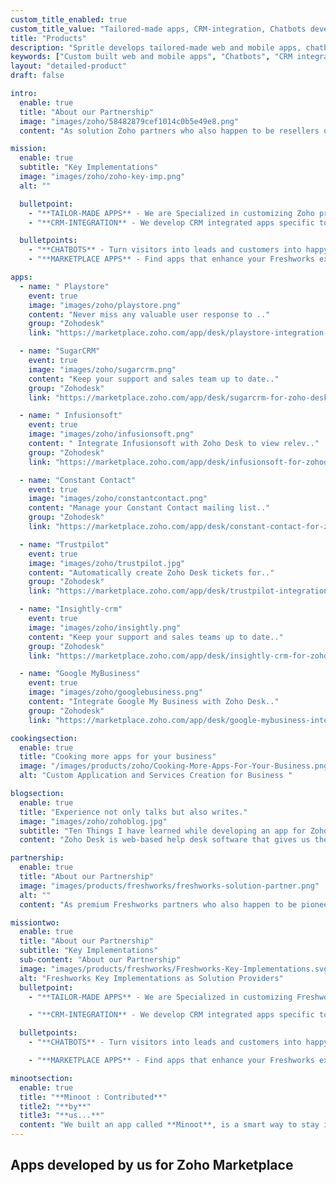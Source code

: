 ```yaml
---
custom_title_enabled: true
custom_title_value: "Tailored-made apps, CRM-integration, Chatbots development - spritle.com"
title: "Products"
description: "Spritle develops tailored-made web and mobile apps, chatbots, CRM-integration, Marketplace apps that reshapes the future of your business."
keywords: ["Custom built web and mobile apps", "Chatbots", "CRM integration"]
layout: "detailed-product"
draft: false

intro:
  enable: true
  title: "About our Partnership"
  image: "images/zoho/58482879cef1014c0b5e49e8.png"
  content: "As solution Zoho partners who also happen to be resellers of their prodcuts we enjoy the challenge of delivering solutions to an assortment of requirement domains. We are now beaming to be your best choice for Zoho based custom development or marketplace extensions. Catch a glimpse of our portfolio."

mission:
  enable: true
  subtitle: "Key Implementations"
  image: "images/zoho/zoho-key-imp.png"
  alt: ""

  bulletpoint:
    - "**TAILOR-MADE APPS** - We are Specialized in customizing Zoho product THE WAY YOU SEE FIT. We deliver tailored features to your specific business needs."
    - "**CRM-INTEGRATION** - We develop CRM integrated apps specific to client needs.All our apps developed through this partnership communicate through Zoho API and data."

  bulletpoints:
    - "**CHATBOTS** - Turn visitors into leads and customers into happy, engaged users. We develop both decision tree and AI-driven chatbots."
    - "**MARKETPLACE APPS** - Find apps that enhance your Freshworks experience. We develop and publish apps on the Freshworks marketplace that collaborates between multiple systems."

apps:
  - name: " Playstore"
    event: true
    image: "images/zoho/playstore.png"
    content: "Never miss any valuable user response to .."
    group: "Zohodesk"
    link: "https://marketplace.zoho.com/app/desk/playstore-integration-for-zoho-desk"

  - name: "SugarCRM"
    event: true
    image: "images/zoho/sugarcrm.png"
    content: "Keep your support and sales team up to date.."
    group: "Zohodesk"
    link: "https://marketplace.zoho.com/app/desk/sugarcrm-for-zoho-desk"

  - name: " Infusionsoft"
    event: true
    image: "images/zoho/infusionsoft.png"
    content: " Integrate Infusionsoft with Zoho Desk to view relev.."
    group: "Zohodesk"
    link: "https://marketplace.zoho.com/app/desk/infusionsoft-for-zohodesk"

  - name: "Constant Contact"
    event: true
    image: "images/zoho/constantcontact.png"
    content: "Manage your Constant Contact mailing list.."
    group: "Zohodesk"
    link: "https://marketplace.zoho.com/app/desk/constant-contact-for-zohodesk"

  - name: "Trustpilot"
    event: true
    image: "images/zoho/trustpilot.jpg"
    content: "Automatically create Zoho Desk tickets for.."
    group: "Zohodesk"
    link: "https://marketplace.zoho.com/app/desk/trustpilot-integration-for-zohodesk"

  - name: "Insightly-crm"
    event: true
    image: "images/zoho/insightly.png"
    content: "Keep your support and sales teams up to date.."
    group: "Zohodesk"
    link: "https://marketplace.zoho.com/app/desk/insightly-crm-for-zoho-desk"

  - name: "Google MyBusiness"
    event: true
    image: "images/zoho/googlebusiness.png"
    content: "Integrate Google My Business with Zoho Desk.."
    group: "Zohodesk"
    link: "https://marketplace.zoho.com/app/desk/google-mybusiness-integration-for-zoho-desk"

cookingsection:
  enable: true
  title: "Cooking more apps for your business"
  image: "/images/products/zoho/Cooking-More-Apps-For-Your-Business.png"
  alt: "Custom Application and Services Creation for Business "

blogsection:
  enable: true
  title: "Experience not only talks but also writes."
  image: "images/zoho/zohoblog.jpg"
  subtitle: "Ten Things I have learned while developing an app for Zoho Desk"
  content: "Zoho Desk is web-based help desk software that gives us the ability to manage our customer support activities efficiently. Zoho Desk allows us to assign, track an..."

partnership:
  enable: true
  title: "About our Partnership"
  image: "images/products/freshworks/freshworks-solution-partner.png"
  alt: ""
  content: "As premium Freshworks partners who also happen to be pioneers in their partners program.<br> We enjoy the challenge of delivering solutions to an assortment of requirement domains. We are now beaming to be your best choice for Freshworks based custom development or marketplace plug-ins. Catch a glimpse of our portfolio."

missiontwo:
  enable: true
  title: "About our Partnership"
  subtitle: "Key Implementations"
  sub-content: "About our Partnership"
  image: "images/products/freshworks/Freshworks-Key-Implementations.svg"
  alt: "Freshworks Key Implementations as Solution Providers"
  bulletpoint:
    - "**TAILOR-MADE APPS** - We are Specialized in customizing Freshworks product THE WAY YOU SEE FIT. We deliver tailored features to your specific business needs."

    - "**CRM-INTEGRATION** - We develop CRM integrated apps specific to client needs.All our apps developed through this partnership communicate through Zoho API and data."

  bulletpoints:
    - "**CHATBOTS** - Turn visitors into leads and customers into happy, engaged users. We develop both decision tree and AI-driven chatbots."

    - "**MARKETPLACE APPS** - Find apps that enhance your Freshworks experience. We develop and publish apps on the Freshworks marketplace that collaborates between multiple systems."

minootsection:
  enable: true
  title: "**Minoot : Contributed**"
  title2: "**by**"
  title3: "**us...**"
  content: "We built an app called **Minoot**, is a smart way to stay in touch with our beloved ones by sending alert notification when our battery is about to drain out.It was happily built by **Sathyapriya S** and **Dhinakaran🙏.**.We no longer maintaining it."
---
```


## Apps developed **by us for Zoho Marketplace**
